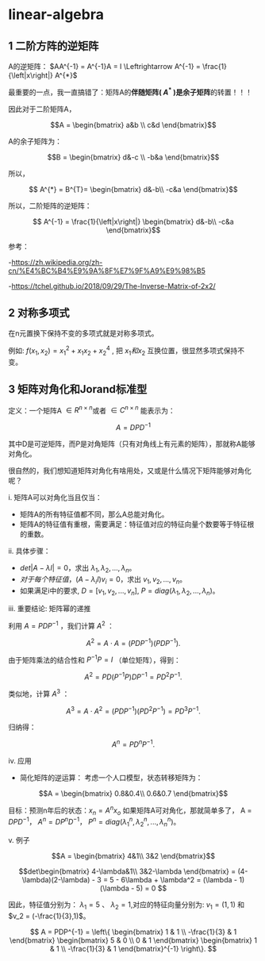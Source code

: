 # linear-algebra
## 1 二阶方阵的逆矩阵
A的逆矩阵： $AA^{-1} = A^{-1}A = I \Leftrightarrow A^{-1} = \frac{1}{\left|x\right|} A^{*}$

最重要的一点，我一直搞错了：矩阵A的**伴随矩阵( $A^*$ )**是**余子矩阵**的转置！！！

因此对于二阶矩阵A，

 $$A = \begin{bmatrix}
  a&b \\
  c&d
\end{bmatrix}$$

A的余子矩阵为：

$$B = \begin{bmatrix}
 d&-c \\
 -b&a
\end{bmatrix}$$

所以，

$$ A^{*} = B^{T}= \begin{bmatrix}
  d&-b\\
  -c&a
  \end{bmatrix}$$

所以，二阶矩阵的逆矩阵：

$$ A^{-1} = \frac{1}{\left|x\right|} \begin{bmatrix}
  d&-b\\
  -c&a
  \end{bmatrix}$$

参考：

-https://zh.wikipedia.org/zh-cn/%E4%BC%B4%E9%9A%8F%E7%9F%A9%E9%98%B5

-https://tchel.github.io/2018/09/29/The-Inverse-Matrix-of-2x2/

## 2 对称多项式
在n元置换下保持不变的多项式就是对称多项式。

例如: $f(x_1,x_2) = x_1^2 + x_1x_2 + x_2^4$ , 把 $x_1和x_2$ 互换位置，很显然多项式保持不变。

## 3 矩阵对角化和Jorand标准型
定义：一个矩阵A $\in R^{n\times n}$或者 $\in C^{n\times n}$ 能表示为：

$$ A = DPD^{-1} $$

其中D是可逆矩阵，而P是对角矩阵（只有对角线上有元素的矩阵），那就称A能够对角化。

很自然的，我们想知道矩阵对角化有啥用处，又或是什么情况下矩阵能够对角化呢？

i. 矩阵A可以对角化当且仅当：
- 矩阵A的所有特征值都不同，那么A总能对角化。
- 矩阵A的特征值有重根，需要满足：特征值对应的特征向量个数要等于特征根的重数。

ii. 具体步骤：
- $det\left|A - \lambda I\right| = 0$，求出 $\lambda_1, \lambda_2, ..., \lambda_n$。
- $对于每个特征值，(A - \lambda_{i}I)v_{i} = 0$，求出 $v_1, v_2,...,v_n$。
- 如果满足i中的要求, $D = [v_1, v_2,...,v_n]$, $P=diag(\lambda_1,\lambda_2,...,\lambda_n)$。

iii. 重要结论: 矩阵幂的递推

利用  $A = PDP^{-1}$ ，我们计算  $A^2$ ：

$$A^2 = A \cdot A = (PDP^{-1})(PDP^{-1}).$$

由于矩阵乘法的结合性和  $P^{-1}P = I$ （单位矩阵），得到：

$$A^2 = PD(P^{-1}P)DP^{-1} = PD^2P^{-1}.$$


类似地，计算  $A^3$ ：

$$A^3 = A \cdot A^2 = (PDP^{-1})(PD^2P^{-1}) = PD^3P^{-1}.$$


归纳得：

$$A^n = PD^nP^{-1}.$$

iv. 应用
- 简化矩阵的逆运算：
考虑一个人口模型，状态转移矩阵为：
  
$$A = \begin{bmatrix}
  0.8&0.4\\
  0.6&0.7
  \end{bmatrix}$$

目标：预测n年后的状态：$x_n = A^{n}x_o$
如果矩阵A可对角化，那就简单多了， A = $DPD^{-1}$， $A^n = DP^{n}D^{-1}$， $P^{n} = diag(\lambda_{1}^{n},\lambda_{2}^{n},...,\lambda_{n}^{n})$。

v. 例子

$$A = \begin{bmatrix}
4&1\\
3&2
\end{bmatrix}$$

$$det\begin{bmatrix}
4-\lambda&1\\
3&2-\lambda
\end{bmatrix} = (4-\lambda)(2-\lambda) - 3 = 5 - 6\lambda + \lambda^2 = (\lambda - 1)(\lambda - 5) = 0 $$

因此，特征值分别为： $\lambda_1 = 5$ 、 $\lambda_2 = 1$,对应的特征向量分别为: $v_1 =(1,1)$ 和 $v_2 = (-\frac{1}{3},1)$。

$$
A = PDP^{-1} = \left\{ 
\begin{bmatrix} 
1 & 1 \\ 
-\frac{1}{3} & 1 
\end{bmatrix} 
\begin{bmatrix} 
5 & 0 \\ 
0 & 1 
\end{bmatrix} 
\begin{bmatrix} 
1 & 1 \\ 
-\frac{1}{3} & 1 
\end{bmatrix}^{-1}
\right\}.
$$


